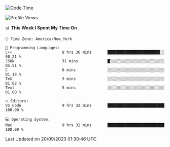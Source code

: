 <!--START_SECTION:waka-->
![Code Time](http://img.shields.io/badge/Code%20Time-525%20hrs%2055%20mins-blue)

![Profile Views](http://img.shields.io/badge/Profile%20Views-0-blue)

📊 **This Week I Spent My Time On** 

```text
🕑︎ Time Zone: America/New_York

💬 Programming Languages: 
C++                      8 hrs 36 mins       ███████████████████████░░   90.21 % 
JSON                     31 mins             █░░░░░░░░░░░░░░░░░░░░░░░░   05.51 % 
C                        6 mins              ░░░░░░░░░░░░░░░░░░░░░░░░░   01.18 % 
TeX                      5 mins              ░░░░░░░░░░░░░░░░░░░░░░░░░   01.02 % 
Text                     5 mins              ░░░░░░░░░░░░░░░░░░░░░░░░░   01.00 % 

🔥 Editors: 
VS Code                  9 hrs 32 mins       █████████████████████████   100.00 % 

💻 Operating System: 
Mac                      9 hrs 32 mins       █████████████████████████   100.00 % 
```


 Last Updated on 20/09/2023 01:30:46 UTC
<!--END_SECTION:waka-->

